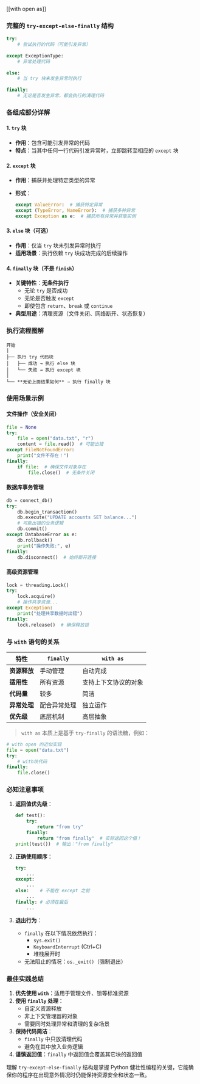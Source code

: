 [[with open as]]
### 完整的 `try-except-else-finally` 结构

```python
try:
    # 尝试执行的代码（可能引发异常）
    
except ExceptionType:
    # 异常处理代码
    
else:
    # 当 try 块未发生异常时执行
    
finally:
    # 无论是否发生异常，都会执行的清理代码
```

### 各组成部分详解

#### 1. `try` 块

- ​**作用**​：包含可能引发异常的代码
- ​**特点**​：当其中任何一行代码引发异常时，立即跳转至相应的 `except` 块

#### 2. `except` 块

- ​**作用**​：捕获并处理特定类型的异常
- ​**形式**​：
    
    ```python
    except ValueError:  # 捕获特定异常
    except (TypeError, NameError):  # 捕获多种异常
    except Exception as e:  # 捕获所有异常并获取实例
    ```
    

#### 3. `else` 块（可选）

- ​**作用**​：仅当 `try` 块未引发异常时执行
- ​**适用场景**​：执行依赖 `try` 块成功完成的后续操作

#### 4. `finally` 块（不是 `finish`）

- ​**关键特性**​：​**无条件执行**​
    - 无论 `try` 是否成功
    - 无论是否触发 `except`
    - 即使包含 `return`、`break` 或 `continue`
- ​**典型用途**​：清理资源（文件关闭、网络断开、状态恢复）

### 执行流程图解

```
开始
|
├── 执行 try 代码块
│   ├── 成功 → 执行 else 块
│   └── 失败 → 执行 except 块
│
└── **无论上面结果如何** → 执行 finally 块
```

### 使用场景示例

#### 文件操作（安全关闭）

```python
file = None
try:
    file = open("data.txt", "r")
    content = file.read()  # 可能出错
except FileNotFoundError:
    print("文件不存在！")
finally:
    if file:  # 确保文件对象存在
        file.close()  # 无条件关闭
```

#### 数据库事务管理

```python
db = connect_db()
try:
    db.begin_transaction()
    db.execute("UPDATE accounts SET balance...")
    # 可能出错的业务逻辑
    db.commit()
except DatabaseError as e:
    db.rollback()
    print("操作失败:", e)
finally:
    db.disconnect()  # 始终断开连接
```

#### 高级资源管理

```python
lock = threading.Lock()
try:
    lock.acquire()
    # 操作共享资源...
except Exception:
    print("处理共享数据时出错")
finally:
    lock.release()  # 确保释放锁
```

### 与 `with` 语句的关系

|特性|`finally`|`with as`|
|---|---|---|
|​**资源释放**​|手动管理|自动完成|
|​**适用性**​|所有资源|支持上下文协议的对象|
|​**代码量**​|较多|简洁|
|​**异常处理**​|配合异常处理|独立运作|
|​**优先级**​|底层机制|高层抽象|

>`with as` 本质上是基于 `try-finally` 的语法糖，例如：
> 
```python
# with open 的近似实现
file = open("data.txt")
try:
    # with块代码
finally:
    file.close()
 ```

### 必知注意事项

1. ​**返回值优先级**​：
    
    ```python
    def test():
        try:
            return "from try"
        finally:
            return "from finally"  # 实际返回这个值！
    print(test())  # 输出："from finally"
    ```
    
2. ​**正确使用顺序**​：
    
    ```python
    try:
        ...
    except:
        ...
    else:    # 不能在 except 之前
        ... 
    finally: # 必须在最后
        ...
    ```
    
3. ​**退出行为**​：
    
    - `finally` 在以下情况依然执行：
        - `sys.exit()`
        - `KeyboardInterrupt` (Ctrl+C)
        - 堆栈展开时
    - 无法阻止的情况：`os._exit()`（强制退出）

### 最佳实践总结

1. ​**优先使用 `with`**​：适用于管理文件、锁等标准资源
2. ​**使用 `finally` 处理**​：
    - 自定义资源释放
    - 非上下文管理器的对象
    - 需要同时处理异常和清理的复杂场景
3. ​**保持代码简洁**​：
    - `finally` 中只放清理代码
    - 避免在其中放入业务逻辑
4. ​**谨慎返回值**​：`finally` 中返回值会覆盖其它块的返回值

理解 `try-except-else-finally` 结构是掌握 Python 健壮性编程的关键，它能确保你的程序在出现意外情况时仍能保持资源安全和状态一致。